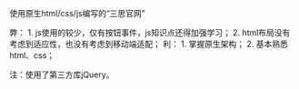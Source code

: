 使用原生html/css/js编写的“三思官网”

弊：
	1. js使用的较少，仅有按钮事件，js知识点还得加强学习；
	2. html布局没有考虑到适应性，也没有考虑到移动端适配；
利：
	1. 掌握原生架构；
	2. 基本熟悉html、css；

注：使用了第三方库jQuery。